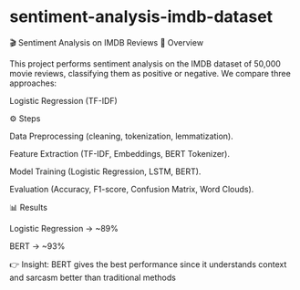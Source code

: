 # sentiment-analysis-imdb-dataset
🎬 Sentiment Analysis on IMDB Reviews
📌 Overview

This project performs sentiment analysis on the IMDB dataset of 50,000 movie reviews, classifying them as positive or negative.
We compare three approaches:

Logistic Regression (TF-IDF)

⚙️ Steps

Data Preprocessing (cleaning, tokenization, lemmatization).

Feature Extraction (TF-IDF, Embeddings, BERT Tokenizer).

Model Training (Logistic Regression, LSTM, BERT).

Evaluation (Accuracy, F1-score, Confusion Matrix, Word Clouds).

📊 Results

Logistic Regression → ~89%

BERT → ~93%

👉 Insight: BERT gives the best performance since it understands context and sarcasm better than traditional methods
